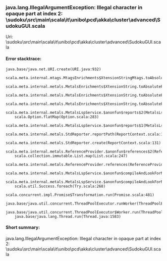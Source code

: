 ### java.lang.IllegalArgumentException: Illegal character in opaque part at index 2: <WORKSPACE>\sudoku\src\main\scala\it\unibo\pcd\akka\cluster\advanced\SudokuGUI.scala

Uri: <WORKSPACE>\sudoku\src\main\scala\it\unibo\pcd\akka\cluster\advanced\SudokuGUI.scala


#### Error stacktrace:

```
java.base/java.net.URI.create(URI.java:932)
	scala.meta.internal.mtags.MtagsEnrichments$XtensionStringMtags.toAbsolutePath(MtagsEnrichments.scala:187)
	scala.meta.internal.metals.MetalsEnrichments$XtensionString.toAbsolutePath(MetalsEnrichments.scala:741)
	scala.meta.internal.metals.MetalsEnrichments$XtensionString.toAbsolutePath(MetalsEnrichments.scala:738)
	scala.meta.internal.metals.MetalsEnrichments$XtensionString.toAbsolutePathSafe(MetalsEnrichments.scala:724)
	scala.meta.internal.metals.MetalsLspService.$anonfun$reports$2(MetalsLspService.scala:187)
	scala.Option.flatMap(Option.scala:283)
	scala.meta.internal.metals.MetalsLspService.$anonfun$reports$1(MetalsLspService.scala:185)
	scala.meta.internal.metals.StdReporter.reportPath(ReportContext.scala:163)
	scala.meta.internal.metals.StdReporter.create(ReportContext.scala:131)
	scala.meta.internal.metals.ReferenceProvider.$anonfun$references$2(ReferenceProvider.scala:176)
	scala.collection.immutable.List.map(List.scala:247)
	scala.meta.internal.metals.ReferenceProvider.references(ReferenceProvider.scala:151)
	scala.meta.internal.metals.MetalsLspService.$anonfun$compileAndLookForNewReferences$1(MetalsLspService.scala:1613)
	scala.meta.internal.metals.MetalsLspService.$anonfun$compileAndLookForNewReferences$1$adapted(MetalsLspService.scala:1588)
	scala.util.Success.foreach(Try.scala:268)
	scala.concurrent.impl.Promise$Transformation.run(Promise.scala:481)
	java.base/java.util.concurrent.ThreadPoolExecutor.runWorker(ThreadPoolExecutor.java:1144)
	java.base/java.util.concurrent.ThreadPoolExecutor$Worker.run(ThreadPoolExecutor.java:642)
	java.base/java.lang.Thread.run(Thread.java:1583)
```
#### Short summary: 

java.lang.IllegalArgumentException: Illegal character in opaque part at index 2: <WORKSPACE>\sudoku\src\main\scala\it\unibo\pcd\akka\cluster\advanced\SudokuGUI.scala